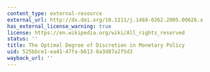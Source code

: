 ```yaml
---
content_type: external-resource
external_url: http://dx.doi.org/10.1111/j.1468-0262.2005.00626.x
has_external_license_warning: true
license: https://en.wikipedia.org/wiki/All_rights_reserved
status: ''
title: The Optimal Degree of Discretion in Monetary Policy
uid: 525bbce1-ea41-47fa-b613-6a3d87a2f5d3
wayback_url: ''
---
```

